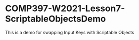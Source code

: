 # COMP397-W2021-Lesson7-ScriptableObjectsDemo

This is a demo for swapping Input Keys with Scriptable Objects
